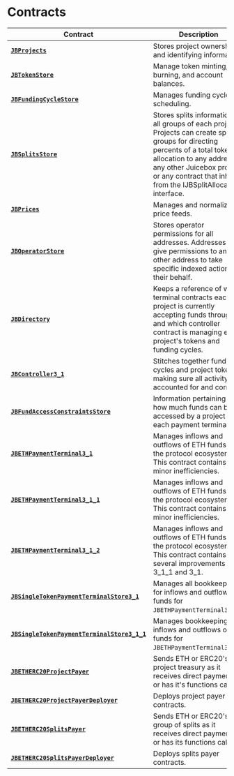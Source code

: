 # Contracts

| Contract | Description |
| --- | --- |
| [**`JBProjects`**](/dev/api/contracts/jbprojects/README.md) | Stores project ownership and identifying information. |
| [**`JBTokenStore`**](/dev/api/contracts/jbtokenstore/README.md) | Manage token minting, burning, and account balances. |
| [**`JBFundingCycleStore`**](/dev/api/contracts/jbfundingcyclestore/README.md) | Manages funding cycle scheduling. |
| [**`JBSplitsStore`**](/dev/api/contracts/jbsplitsstore/README.md) | Stores splits information for all groups of each project. Projects can create split groups for directing percents of a total token allocation to any address, any other Juicebox project, or any contract that inherits from the IJBSplitAllocator interface. |
| [**`JBPrices`**](/dev/api/contracts/jbprices/README.md) | Manages and normalizes price feeds. |
| [**`JBOperatorStore`**](/dev/api/contracts/jboperatorstore/README.md) | Stores operator permissions for all addresses. Addresses can give permissions to any other address to take specific indexed actions on their behalf. |
| [**`JBDirectory`**](/dev/api/contracts/jbdirectory/README.md) | Keeps a reference of which terminal contracts each project is currently accepting funds through, and which controller contract is managing each project's tokens and funding cycles. |
| [**`JBController3_1`**](/dev/api/contracts/or-controllers/jbcontroller3_1/) | Stitches together funding cycles and project tokens, making sure all activity is accounted for and correct. |
| [**`JBFundAccessConstraintsStore`**](/dev/api/contracts/jbfundaccessconstraintsstore/) | Information pertaining to how much funds can be accessed by a project from each payment terminal. |
| [**`JBETHPaymentTerminal3_1`**](/dev/api/contracts/or-payment-terminals/jbethpaymentterminal3_1/) | Manages inflows and outflows of ETH funds into the protocol ecosystem. This contract contains minor inefficiencies. |
| [**`JBETHPaymentTerminal3_1_1`**](/dev/api/contracts/or-payment-terminals/jbethpaymentterminal3_1_1/) | Manages inflows and outflows of ETH funds into the protocol ecosystem. This contract contains minor inefficiencies. |
| [**`JBETHPaymentTerminal3_1_2`**](/dev/api/contracts/or-payment-terminals/jbethpaymentterminal3_1_2/) | Manages inflows and outflows of ETH funds into the protocol ecosystem. This contract contains several improvements over 3_1_1 and 3_1. |
| [**`JBSingleTokenPaymentTerminalStore3_1`**](/dev/api/contracts/jbsingletokenpaymentterminalstore3_1/) | Manages all bookkeeping for inflows and outflows of funds for `JBETHPaymentTerminal3_1`. |
| [**`JBSingleTokenPaymentTerminalStore3_1_1`**](/dev/api/contracts/jbsingletokenpaymentterminalstore3_1_1/) | Manages bookkeeping for inflows and outflows of funds for `JBETHPaymentTerminal3_1_1`. |
| [**`JBETHERC20ProjectPayer`**](/dev/api/contracts/or-utilities/jbetherc20projectpayer/) | Sends ETH or ERC20's to a project treasury as it receives direct payments or has it's functions called. |
| [**`JBETHERC20ProjectPayerDeployer`**](/dev/api/contracts/or-utilities/jbetherc20projectpayerdeployer/) | Deploys project payer contracts. |
| [**`JBETHERC20SplitsPayer`**](/dev/api/contracts/or-utilities/jbetherc20splitspayer/) | Sends ETH or ERC20's to a group of splits as it receives direct payments or has its functions called. |
| [**`JBETHERC20SplitsPayerDeployer`**](/dev/api/contracts/or-utilities/jbetherc20splitspayerdeployer/) | Deploys splits payer contracts. |
